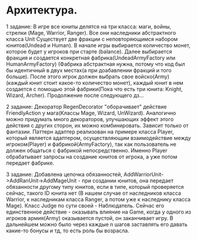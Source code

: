 # Архитектура.

1 задание: В игре все юниты делятся на три класса: маги, войны, стрелки (Mage, Warrior, Ranger). Все они наследники абстрактного класса Unit Существует две фракции с неповторяющимся набором юнитов(Undead и Human). 
В начале игры выбирается количество монет, которое будет у игроков при старте (balance). Далее выбирается фракция и создается конкретная фабрика(UndeadArmyFactory или HumanArmyFactory) (Фабрика абстрактная нужна, потому что код был бы идентичный в двух местах(а при доабавлении фракций и того больше). После этого игрок должен выбрать свое войско(Army) (каждый юнит стоит какое-то количество монет), каждый юнит в нем создается с помощью этой фабрики(Пока что есть три юнита: Knight, Wizard, Archer). Продолжение после следующего дз...

2 задание: Декоратор RegenDecorator "оборачивает" действие FriendlyAction у мага(Классы Mage, Wizard, UnWizard). Аналогично можно придумать много декораторов, улучшающих эффект этого действия с других сторон, их можно комбинировать. Зависит только от фантазии.
Паттерн адаптер реализован на примере класса Player, который является адаптером, осуществляющим взаимодействие между игроком(Player) и  фабрикой(ArmyFactory), так как пользователь не должен общаться с фабрикой непосредственно. Именно Player обрабатывает запросы на создание юнитов от игрока, а уже потом передает фабрике.

3 задание: Добавлена цепочка обязанностей, AddWarriorUnit->AddRanUnit->AddMageUnit - при создании юнитов, она передает обязанности другому типу юнитов, если в типе, который проверяется сейчас, такого ID юнита нет (В нашем случае от наследников класса Warrior, к наследникам класса Ranger, а потом уже к наследнику класса Mage). Класс Judge по сути своей - Наблюдатель. Сейчас его единственное действие - оказывать влияние на Game, когда у одного из игроков армия(Army) оказывается пустой, он заканчивает игру. В дальнейшем можно было через каждые n шагов заставлять его давать какие-то бонусы и тд, то есть роль бы возрасла.
